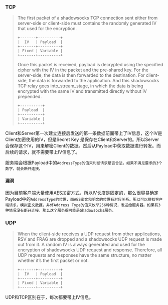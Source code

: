 ### TCP

> The first packet of a shadowsocks TCP connection sent either from server-side or client-side must contains the randomly generated IV that used for the encryption.
>
> ```
> +-------+----------+
> |  IV   | Payload  |
> +-------+----------+
> | Fixed | Variable |
> +-------+----------+
> ```
>
> Once this packet is received, payload is decrypted using the specified cipher with the IV in the packet and the pre-shared key. For the server-side, the data is then forwarded to the destination. For client-side, the data is forwarded to the application. And this shadowsocks TCP relay goes into\_stream\_stage, in which the data is being encrypted with the same IV and transmitted directly without IV prepended.
>
> ```
> +----------+
> | Payload  |
> +----------+
> | Variable |
> +----------+
> ```

Client和Server第一次建立连接后发送的第一条数据前面带上了IV信息，这个IV是Client加密使用的IV，但是Secret Key 是保存在Client和Server的。所以Server会保存这个IV，用来解密Client的数据。然后从Payload中获取数据进行转发。而后续的请求，就不需要带上IV信息了。

服务端会根据Payload中的`AddressType的值来判断请求是否合法，如果不满足要求的3个数字，就会断开连接。`

#### **漏洞**

因为目前客户端大量使用AES加密方式，所以IV长度是固定的，那么很容易确定Payload中的`AddressType的位置，而AES密文和明文的位置有对应关系。所以可以模拟客户端请求，模拟密文数据，并修Address Type的值来枚举256种情况，发送给服务器。如果有3种情况没有断开连接，那么这个服务很可能是Shadowsocks服务。`

### UDP

> When the client-side receives a UDP request from other applications, RSV and FRAG are dropped and a shadowsocks UDP request is made out from it. A random IV is always generated and used for the encryption of shadowsocks UDP request and response. Therefore, all UDP requests and responses have the same structure, no matter whether it’s the first packet or not.
>
> ```
> +-------+----------+
> |  IV   | Payload  |
> +-------+----------+
> | Fixed | Variable |
> +-------+----------+
> ```

UDP和TCP区别在于，每次都要带上IV信息。

